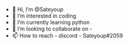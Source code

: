 - 👋 Hi, I’m @Sateyoup
- 👀 I’m interested in coding 
- 🌱 I’m currently learning python
- 💞️ I’m looking to collaborate on -
- 📫 How to reach -
 discord - Sateyoup#2059

<!---
Sateyoup/Sateyoup is a ✨ special ✨ repository because its `README.md` (this file) appears on your GitHub profile.
You can click the Preview link to take a look at your changes.
--->
